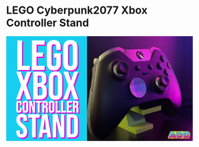 # LEGO Cyberpunk2077 Xbox Controller Stand
![](https://github.com/AmieDD/LEGO-Masters/blob/master/LEGO%20Cyberpunk2077%20Xbox%20Controller%20Stand/LEGO%20XBox.png)
